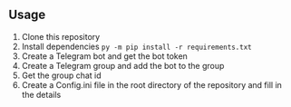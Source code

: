 
## Usage
1. Clone this repository
2. Install dependencies
```py -m pip install -r requirements.txt```
3. Create a Telegram bot and get the bot token
4. Create a Telegram group and add the bot to the group
5. Get the group chat id
6. Create a Config.ini file in the root directory of the repository and fill in the details
```
